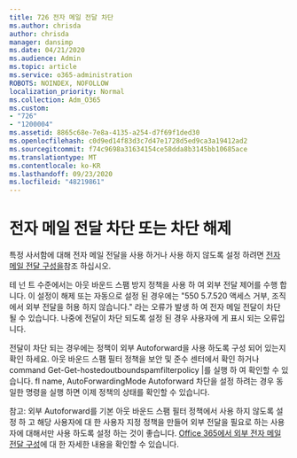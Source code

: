 ```yaml
---
title: 726 전자 메일 전달 차단
ms.author: chrisda
author: chrisda
manager: dansimp
ms.date: 04/21/2020
ms.audience: Admin
ms.topic: article
ms.service: o365-administration
ROBOTS: NOINDEX, NOFOLLOW
localization_priority: Normal
ms.collection: Adm_O365
ms.custom:
- "726"
- "1200004"
ms.assetid: 8865c68e-7e8a-4135-a254-d7f69f1ded30
ms.openlocfilehash: c0d9ed14f83d3c7d47e1728d5ed9ca3a19412ad2
ms.sourcegitcommit: f74c9698a31634154ce58dda8b3145bb10685ace
ms.translationtype: MT
ms.contentlocale: ko-KR
ms.lasthandoff: 09/23/2020
ms.locfileid: "48219861"
---
```

# <a name="blocking-or-unblocking-email-forwarding"></a>전자 메일 전달 차단 또는 차단 해제

특정 사서함에 대해 전자 메일 전달을 사용 하거나 사용 하지 않도록 설정 하려면 [전자 메일 전달 구성을](https://docs.microsoft.com/microsoft-365/admin/email/configure-email-forwarding)참조 하십시오.

테 넌 트 수준에서는 아웃 바운드 스팸 방지 정책을 사용 하 여 외부 전달 제어를 수행 합니다. 이 설정이 해제 또는 자동으로 설정 된 경우에는 "550 5.7.520 액세스 거부, 조직에서 외부 전달을 허용 하지 않습니다." 라는 오류가 발생 하 여 전자 메일 전달이 차단 될 수 있습니다. 나중에 전달이 차단 되도록 설정 된 경우 사용자에 게 표시 되는 오류입니다.

전달이 차단 되는 경우에는 정책이 외부 Autoforward을 사용 하도록 구성 되어 있는지 확인 하세요. 아웃 바운드 스팸 필터 정책을 보안 및 준수 센터에서 확인 하거나 command Get-Get-hostedoutboundspamfilterpolicy |를 실행 하 여 확인할 수 있습니다. fl name, AutoForwardingMode Autoforward 차단을 설정 하려는 경우 동일한 명령을 실행 하면 이제 정책의 상태를 확인할 수 있습니다.

참고: 외부 Autoforward를 기본 아웃 바운드 스팸 필터 정책에서 사용 하지 않도록 설정 하 고 해당 사용자에 대 한 사용자 지정 정책을 만들어 외부 전달을 필요로 하는 사용자에 대해서만 사용 하도록 설정 하는 것이 좋습니다. [Office 365에서 외부 전자 메일 전달 구성](https://docs.microsoft.com/microsoft-365/security/office-365-security/external-email-forwarding)에 대 한 자세한 내용을 확인할 수 있습니다.